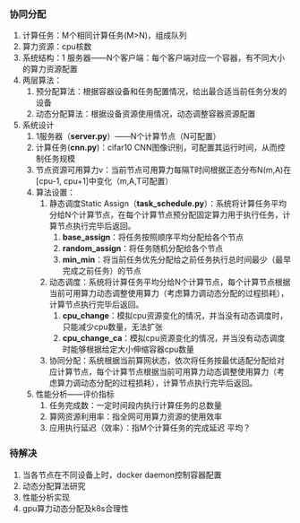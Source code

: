 ### 协同分配

1. 计算任务：M个相同计算任务(M>N)，组成队列
2. 算力资源：cpu核数
3. 系统结构：1 服务器——N个客户端：每个客户端对应一个容器，有不同大小的算力资源配置
4. 两层算法：
   1. 预分配算法：根据容器设备和任务配置情况，给出最合适当前任务分发的设备
   2. 动态分配算法：根据设备资源使用情况，动态调整容器资源配置
5. 系统设计
   1. 1服务器（**server.py**）——N个计算节点（N可配置）
   2. 计算任务(**cnn.py**)：cifar10 CNN图像识别，可配置其运行时间，从而控制任务规模
   3. 节点资源可用算力v：当前节点可用算力每隔T时间根据正态分布N(m,A)在[cpu-1, cpu+1]中变化（m,A,T可配置）
   4. 算法设置：
      1. 静态调度Static Assign（**task_schedule.py**）：系统将计算任务平均分给N个计算节点，在每个计算节点预分配固定算力用于执行任务，计算节点执行完毕后返回。
         1. **base_assign**：将任务按照顺序平均分配给各个节点
         2. **random_assign**：将任务随机分配给各个节点
         3. **min_min**：将当前任务优先分配给之前任务执行总时间最少（最早完成之前任务）的节点
      2. 动态调度：系统将计算任务平均分给N个计算节点，每个计算节点根据当前可用算力动态调整使用算力（考虑算力调动态分配的过程损耗），计算节点执行完毕后返回。
         1. **cpu_change**：模拟cpu资源变化的情况，并当没有动态调度时，只能减少cpu数量，无法扩张
         2. **cpu_change_ca**：模拟cpu资源变化的情况，并当没有动态调度时能够根据给定大小伸缩容器cpu数量
      3. 协同分配：系统根据当前算网状态，依次将任务按最优适配分配给对应计算节点，每个计算节点根据当前可用算力动态调整使用算力（考虑算力调动态分配的过程损耗），计算节点执行完毕后返回。
   5. 性能分析——评价指标
      1. 任务完成数：一定时间段内执行计算任务的总数量
      2. 算网资源利用率：指全网可用算力资源的使用效率
      3. 应用执行延迟（效率）：指M个计算任务的完成延迟 平均？



### 待解决

1. 当各节点在不同设备上时，docker daemon控制容器配置
2. 动态分配算法研究
3. 性能分析实现
4. gpu算力动态分配及k8s合理性


